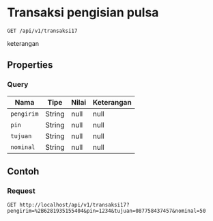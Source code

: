# Transaksi pengisian pulsa
```http
GET /api/v1/transaksi17
```
keterangan
## Properties
### Query
Nama | Tipe | Nilai | Keterangan
--- | --- | --- | ---
<code>pengirim</code> | String | null | null
<code>pin</code> | String | null | null
<code>tujuan</code> | String | null | null
<code>nominal</code> | String | null | null
## Contoh
### Request
```http
GET http://localhost/api/v1/transaksi17?pengirim=%2B6281935155404&pin=1234&tujuan=087758437457&nominal=50


```
